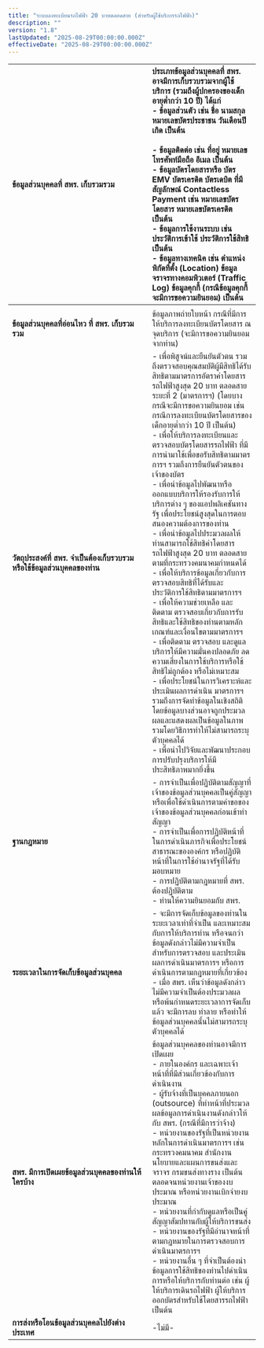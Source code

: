 ```yaml
---
title: "ระบบลงทะเบียนรถไฟฟ้า 20 บาทตลอดสาย (สำหรับผู้ใช้บริการรถไฟฟ้า)"
description: ""
version: "1.8"
lastUpdated: "2025-08-29T00:00:00.000Z"
effectiveDate: "2025-08-29T00:00:00.000Z"
---
```


| <div style="width:250px">ข้อมูลส่วนบุคคลที่ สพร. เก็บรวมรวม</div> | ประเภทข้อมูลส่วนบุคคลที่ สพร. อาจมีการเก็บรวบรวมจากผู้ใช้บริการ (รวมถึงผู้ปกครองของเด็กอายุต่ำกว่า 10 ปี) ได้แก่ <br>\-	ข้อมูลส่วนตัว เช่น ชื่อ นามสกุล หมายเลขบัตรประชาชน วันเดือนปีเกิด เป็นต้น <br><br>\-	ข้อมูลติดต่อ เช่น ที่อยู่ หมายเลขโทรศัพท์มือถือ อีเมล เป็นต้น <br>\-	ข้อมูลบัตรโดยสารหรือ บัตร EMV บัตรเครดิต บัตรเดบิต ที่มีสัญลักษณ์ Contactless Payment  เช่น หมายเลขบัตรโดยสาร หมายเลขบัตรเครดิต เป็นต้น <br>\-	ข้อมูลการใช้งานระบบ เช่น ประวัติการเข้าใช้ ประวัติการใช้สิทธิ เป็นต้น <br>\-	ข้อมูลทางเทคนิค เช่น ตำแหน่งพิกัดที่ตั้ง (Location) ข้อมูลจราจรทางคอมพิวเตอร์ (Traffic Log) ข้อมูลคุกกี้ (กรณีข้อมูลคุกกี้จะมีการขอความยินยอม) เป็นต้น |
| :---- | :---- |
|<img width=500/>||
| **ข้อมูลส่วนบุคคลที่อ่อนไหว ที่ สพร. เก็บรวมรวม** | ข้อมูลภาพถ่ายใบหน้า กรณีที่มีการให้บริการลงทะเบียนบัตรโดยสาร ณ จุดบริการ (จะมีการขอความยินยอมจากท่าน) |
| **วัตถุประสงค์ที่ สพร. จำเป็นต้องเก็บรวบรวมหรือใช้ข้อมูลส่วนบุคคลของท่าน** | \- เพื่อพิสูจน์และยืนยันตัวตน รวมถึงตรวจสอบคุณสมบัติผู้มีสิทธิได้รับสิทธิตามมาตรการอัตราค่าโดยสารรถไฟฟ้าสูงสุด 20 บาท ตลอดสาย ระยะที่ 2 (มาตรการฯ) (โดยบางกรณีจะมีการขอความยินยอม เช่น กรณีการลงทะเบียนบัตรโดยสารของเด็กอายุต่ำกว่า 10 ปี เป็นต้น) <br>\- เพื่อให้บริการลงทะเบียนและตรวจสอบบัตรโดยสารรถไฟฟ้า ที่มีการนำมาใช้เพื่อขอรับสิทธิตามมาตรการฯ รวมถึงการยืนยันตัวตนของเจ้าของบัตร <br>\-	เพื่อนำข้อมูลไปพัฒนาหรือออกแบบบริการให้รองรับการให้บริการต่าง ๆ ของแอปพลิเคชันทางรัฐ เพื่อประโยชน์สูงสุดในการตอบสนองความต้องการของท่าน <br>\-	เพื่อนำข้อมูลไปประมวลผลให้ท่านสามารถใช้สิทธิค่าโดยสารรถไฟฟ้าสูงสุด 20 บาท ตลอดสาย ตามที่กระทรวงคมนาคมกำหนดได้ <br>\-	เพื่อให้บริการข้อมูลเกี่ยวกับการตรวจสอบสิทธิที่ได้รับและประวัติการใช้สิทธิตามมาตรการฯ <br>\-	เพื่อให้ความช่วยเหลือ และติดตาม ตรวจสอบเกี่ยวกับการรับสิทธิและใช้สิทธิของท่านตามหลักเกณฑ์และเงื่อนไขตามมาตรการฯ <br>\-	เพื่อติดตาม ตรวจสอบ และดูแลบริการให้มีความมั่นคงปลอดภัย ลดความเสี่ยงในการใช้บริการหรือใช้สิทธิไม่ถูกต้อง หรือไม่เหมาะสม <br>\-	เพื่อประโยชน์ในการวิเคราะห์และประเมินผลการดำเนิน มาตรการฯ รวมถึงการจัดทำข้อมูลในเชิงสถิติ โดยข้อมูลบางส่วนอาจถูกประมวลผลและแสดงผลเป็นข้อมูลในภาพรวมโดยวิธีการทำให้ไม่สามารถระบุตัวบุคคลได้ <br>\-	เพื่อนำไปวิจัยและพัฒนาประกอบการปรับปรุงบริการให้มีประสิทธิภาพมากยิ่งขึ้น |
| **ฐานกฎหมาย** | \-	การจำเป็นเพื่อปฏิบัติตามสัญญาที่เจ้าของข้อมูลส่วนบุคคลเป็นคู่สัญญา หรือเพื่อใช้ดำเนินการตามคำขอของเจ้าของข้อมูลส่วนบุคคลก่อนเข้าทำสัญญา <br>\-	การจำเป็นเพื่อการปฏิบัติหน้าที่ในการดำเนินภารกิจเพื่อประโยชน์สาธารณะขององค์กร หรือปฏิบัติหน้าที่ในการใช้อำนาจรัฐที่ได้รับมอบหมาย <br>\-	การปฏิบัติตามกฎหมายที่ สพร. ต้องปฏิบัติตาม <br>\-	ท่านให้ความยินยอมกับ สพร.  |
| **ระยะเวลาในการจัดเก็บข้อมูลส่วนบุคคล**  | \-	จะมีการจัดเก็บข้อมูลของท่านในระยะเวลาเท่าที่จำเป็น และเหมาะสมกับการให้บริการท่าน หรือจนกว่าข้อมูลดังกล่าวไม่มีความจำเป็นสำหรับการตรวจสอบ และประเมินผลการดำเนินมาตรการฯ หรือการดำเนินการตามกฎหมายที่เกี่ยวข้อง <br>\-	เมื่อ สพร. เห็นว่าข้อมูลดังกล่าวไม่มีความจำเป็นต้องประมวลผล หรือพ้นกำหนดระยะเวลาการจัดเก็บแล้ว จะมีการลบ ทำลาย หรือทำให้ข้อมูลส่วนบุคคลนั้นไม่สามารถระบุตัวบุคคลได้ |
| **สพร. มีการเปิดเผยข้อมูลส่วนบุคคลของท่านให้ใครบ้าง** | ข้อมูลส่วนบุคคลของท่านอาจมีการเปิดเผย <br>\-	ภายในองค์กร และเฉพาะเจ้าหน้าที่ที่มีส่วนเกี่ยวข้องกับการดำเนินงาน <br>\-	ผู้รับจ้างที่เป็นบุคคลภายนอก (outsource) ที่ทำหน้าที่ประมวลผลข้อมูลการดำเนินงานดังกล่าวให้กับ สพร. (กรณีที่มีการว่าจ้าง) <br>\-	หน่วยงานของรัฐที่เป็นหน่วยงานหลักในการดำเนินมาตรการฯ เช่น กระทรวงคมนาคม สำนักงานนโยบายและแผนการขนส่งและจราจร กรมขนส่งทางราง เป็นต้น ตลอดจนหน่วยงานเจ้าของงบประมาณ หรือหน่วยงานเบิกจ่ายงบประมาณ <br>\-	หน่วยงานที่กำกับดูแลหรือเป็นคู่สัญญาสัมปทานกับผู้ให้บริการขนส่ง <br>\-	หน่วยงานของรัฐที่มีอำนาจหน้าที่ตามกฎหมายในการตรวจสอบการดำเนินมาตรการฯ <br>\-	หน่วยงานอื่น ๆ ที่จำเป็นต้องนำข้อมูลการใช้สิทธิของท่านไปดำเนินการหรือให้บริการกับท่านต่อ เช่น ผู้ให้บริการเดินรถไฟฟ้า ผู้ให้บริการออกบัตรสำหรับใช้โดยสารรถไฟฟ้า เป็นต้น |
| **การส่งหรือโอนข้อมูลส่วนบุคคลไปยังต่างประเทศ** | \-ไม่มี- |
